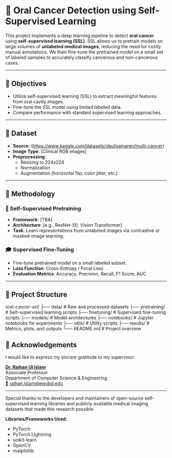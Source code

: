 # 🧠 Oral Cancer Detection using Self-Supervised Learning

This project implements a deep learning pipeline to detect **oral cancer** using **self-supervised learning (SSL)**. SSL allows us to pretrain models on large volumes of **unlabeled medical images**, reducing the need for costly manual annotations. We then fine-tune the pretrained model on a small set of labeled samples to accurately classify cancerous and non-cancerous cases.

---

## 📌 Objectives

- Utilize self-supervised learning (SSL) to extract meaningful features from oral cavity images.
- Fine-tune the SSL model using limited labeled data.
- Compare performance with standard supervised learning approaches.

---

## 📂 Dataset

- **Source**: (https://www.kaggle.com/datasets/obulisainaren/multi-cancer)
- **Image Type**: [Clinical RGB images]
- **Preprocessing**:
  - Resizing to 224x224
  - Normalization
  - Augmentation (horizontal flip, color jitter, etc.)

---

## 🧪 Methodology

### 🔄 Self-Supervised Pretraining
- **Framework**: [TBA]
- **Architecture**: [e.g., ResNet-50, Vision Transformer]
- **Task**: Learn representations from unlabeled images via contrastive or masked-image learning.

### 🎓 Supervised Fine-Tuning
- Fine-tune pretrained model on a small labeled subset.
- **Loss Function**: Cross-Entropy / Focal Loss
- **Evaluation Metrics**: Accuracy, Precision, Recall, F1 Score, AUC

---

## 🧾 Project Structure

oral-cancer-ssl/
├── data/ # Raw and processed datasets
├── pretraining/ # Self-supervised learning scripts
├── finetuning/ # Supervised fine-tuning scripts
├── models/ # Model architectures
├── notebooks/ # Jupyter notebooks for experiments
├── utils/ # Utility scripts
├── results/ # Metrics, plots, and outputs
└── README.md # Project overview

## 🤝 Acknowledgements

I would like to express my sincere gratitude to my supervisor:

**[Dr. Raihan Ul Islam](https://scholar.google.com/citations?user=mjWULyIAAAAJ&hl=en)**  
Associate Professor  
Department of Computer Science & Engineering  
📧 raihan.islam@ewubd.edu

---

Special thanks to the developers and maintainers of open-source self-supervised learning libraries and publicly available medical imaging datasets that made this research possible.

**Libraries/Frameworks Used:**
- PyTorch
- PyTorch Lightning
- scikit-learn
- OpenCV
- matplotlib


